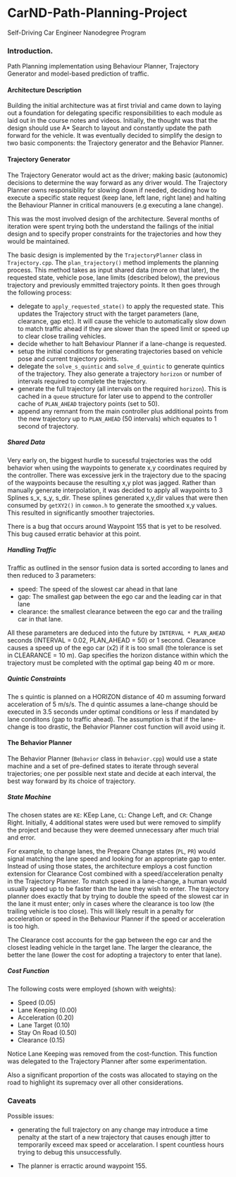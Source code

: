 # CarND-Path-Planning-Project

Self-Driving Car Engineer Nanodegree Program
   
### Introduction.

Path Planning implementation using Behaviour Planner, Trajectory Generator and model-based prediction of traffic.

#### Architecture Description

Building the initial architecture was at first trivial and came down to laying out a foundation for delegating specific responsibilities to each module as laid out in the course notes and videos. Initially, the thought was that the design should use A* Search to layout and constantly update the path forward for the vehicle. It was eventually decided to simplify the design to two basic components: the Trajectory generator and the Behavior Planner. 

#### Trajectory Generator

The Trajectory Generator would act as the driver; making basic (autonomic) decisions to determine the way forward as any driver would. The Trajectory Planner owns responsiblity for slowing down if needed, deciding how to execute a specific state request (keep lane, left lane, right lane) and halting the Behaviour Planner in critical manouvers (e.g executing a lane change).

This was the most involved design of the architecture. Several months of iteration were spent trying both the understand the failings of the initial design and to specify proper constraints for the trajectories and how they would be maintained.

The basic design is implemented by the `TrajectoryPlanner` class in `Trajectory.cpp`. The `plan_trajectory()` method implements the planning process. This method takes as input shared data (more on that later), the requested state, vehicle pose, lane limits (described below), the previous trajectory and previously emmitted trajectory points. It then goes through the following process:

- delegate to `apply_requested_state()` to apply the requested state. This updates the Trajectory struct with the target parameters (lane, clearance, gap etc). It will cause the vehicle to automatically slow down to match traffic ahead if they are slower than the speed limit or speed up to clear close trailing vehicles.
- decide whether to halt Behaviour Planner if a lane-change is requested.
- setup the initial conditions for generating trajectories based on vehicle pose and current trajectory points.
- delegate the `solve_s_quintic` and `solve_d_quintic` to generate quintics of the trajectory. They also generate a trajectory `horizon` or number of intervals required to complete the trajectory.
- generate the full trajectory (all intervals on the required `horizon`). This is cached in a `queue` structure for later use to append to the controller cache of `PLAN_AHEAD` trajectory points (set to 50).
- append any remnant from the main controller plus additional points from the new trajectory up to `PLAN_AHEAD` (50 intervals) which equates to 1 second of trajectory.

##### Shared Data

Very early on, the biggest hurdle to sucessful trajectories was the odd behavior when using the waypoints to generate x,y coordinates required by the controller. There was excessive jerk in the trajectory due to the spacing of the waypoints because the resulting x,y plot was jagged. Rather than manually generate interpolation, it was decided to apply all waypoints to 3 Splines s_x, s_y, s_dir. These splines generated x,y,dir values that were then consumed by `getXY2()` in `common.h` to generate the smoothed x,y values. This resulted in significantly smoother trajectories. 

There is a bug that occurs around Waypoint 155 that is yet to be resolved. This bug caused erratic behavior at this point.

##### Handling Traffic

Traffic as outlined in the sensor fusion data is sorted according to lanes and then reduced to 3 parameters:

- speed: The speed of the slowest car ahead in that lane
- gap: The smallest gap between the ego car and the leading car in that lane
- clearance: the smallest clearance between the ego car and the trailing car in that lane.

All these parameters are deduced into the future by `INTERVAL * PLAN_AHEAD` seconds (INTERVAL = 0.02, PLAN_AHEAD = 50) or 1 second. Clearance causes a speed up of the ego car (x2) if it is too small (the tolerance is set in CLEARANCE = 10 m). Gap specifies the horizon distance within which the trajectory must be completed with the optimal gap being 40 m or more.

##### Quintic Constraints

The s quintic is planned on a HORIZON distance of 40 m assuming forward acceleration of 5 m/s/s. The d quintic assumes a lane-change should be executed in 3.5 seconds under optimal conditions or less if mandated by lane conditons (gap to traffic ahead). The assumption is that if the lane-change is too drastic, the Behavior Planner cost function will avoid using it. 

#### The Behavior Planner

The Behavior Planner (`Behavior` class in `Behavior.cpp`) would use a state machine and a set of pre-defined states to iterate through several trajectories; one per possible next state and decide at each interval, the best way forward by its choice of trajectory. 

##### State Machine
The chosen states are `KE`: KEep Lane, `CL`: Change Left, and `CR`: Change Right. Initially, 4 additional states were used but were removed to simplify the project and because they were deemed unnecessary after much trial and error.

For example, to change lanes, the Prepare Change states (`PL`, `PR`) would signal matching the lane speed and looking for an appropriate gap to enter. Instead of using those states, the architecture employs a cost function extension for Clearance Cost combined with a speed/acceleration penalty in the Trajectory Planner. To match speed in a lane-change, a human would usually speed up to be faster than the lane they wish to enter. The trajectory planner does exactly that by trying to double the speed of the slowest car in the lane it must enter; only in cases where the clearance is too low (the trailing vehicle is too close). This will likely result in a penalty for acceleration or speed in the Behaviour Planner if the speed or acceleration is too high. 

The Clearance cost accounts for the gap between the ego car and the closest leading vehicle in the target lane. The larger the clearance, the better the lane (lower the cost for adopting a trajectory to enter that lane).

##### Cost Function

The following costs were employed (shown with weights):

- Speed 			(0.05)
- Lane Keeping 		(0.00)
- Acceleration		(0.20)
- Lane Target		(0.10)
- Stay On Road		(0.50)
- Clearance			(0.15)

Notice Lane Keeping was removed from the cost-function. This function was delegated to the Trajectory Planner after some experimentation.

Also a significant proportion of the costs was allocated to staying on the road to highlight its supremacy over all other considerations.

### Caveats

Possible issues:

- generating the full trajectory on any change may introduce a time penalty at the start of a new trajectory that causes enough jitter to temporarily exceed max speed or accelaration. I spent countless hours trying to debug this unsuccessfully.

- The planner is erractic around waypoint 155.  


